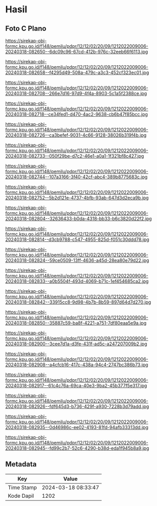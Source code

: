 # Hasil

## Foto C Plano

https://sirekap-obj-formc.kpu.go.id/f148/pemilu/pdpr/12/12/02/20/09/1212022009006-20240318-082650--6dc09c96-67cd-412b-976c-32eeb66f6113.jpg

https://sirekap-obj-formc.kpu.go.id/f148/pemilu/pdpr/12/12/02/20/09/1212022009006-20240318-082658--f4295d49-508a-479c-a3c3-452cf323ec01.jpg

https://sirekap-obj-formc.kpu.go.id/f148/pemilu/pdpr/12/12/02/20/09/1212022009006-20240318-082708--266e7d16-97d9-4f4a-8903-5c1a5f2388ce.jpg

https://sirekap-obj-formc.kpu.go.id/f148/pemilu/pdpr/12/12/02/20/09/1212022009006-20240318-082718--ce34fed1-d470-4ac2-9638-cb6b47f85bcc.jpg

https://sirekap-obj-formc.kpu.go.id/f148/pemilu/pdpr/12/12/02/20/09/1212022009006-20240318-082726--ca3befef-9031-4c66-9128-38026b319f4b.jpg

https://sirekap-obj-formc.kpu.go.id/f148/pemilu/pdpr/12/12/02/20/09/1212022009006-20240318-082733--050f29be-d7c2-46e1-a0a1-1f321bf8c427.jpg

https://sirekap-obj-formc.kpu.go.id/f148/pemilu/pdpr/12/12/02/20/09/1212022009006-20240318-082744--107a3166-3f40-42cf-abc4-389b8775683c.jpg

https://sirekap-obj-formc.kpu.go.id/f148/pemilu/pdpr/12/12/02/20/09/1212022009006-20240318-082752--5b2d121e-4737-4bfb-93ab-647d3d2eca9b.jpg

https://sirekap-obj-formc.kpu.go.id/f148/pemilu/pdpr/12/12/02/20/09/1212022009006-20240318-082804--32636433-b0da-4318-bb33-b6c3820d22f2.jpg

https://sirekap-obj-formc.kpu.go.id/f148/pemilu/pdpr/12/12/02/20/09/1212022009006-20240318-082814--d3cb9788-c547-4955-825d-f051c30ddd78.jpg

https://sirekap-obj-formc.kpu.go.id/f148/pemilu/pdpr/12/12/02/20/09/1212022009006-20240318-082824--59ce0509-13ff-4636-a45d-28ea80e79d22.jpg

https://sirekap-obj-formc.kpu.go.id/f148/pemilu/pdpr/12/12/02/20/09/1212022009006-20240318-082833--a0b5504f-493d-4069-b71c-1ef454685ca2.jpg

https://sirekap-obj-formc.kpu.go.id/f148/pemilu/pdpr/12/12/02/20/09/1212022009006-20240318-082842--33915cc8-9d98-4b7b-8b59-897d64d7d270.jpg

https://sirekap-obj-formc.kpu.go.id/f148/pemilu/pdpr/12/12/02/20/09/1212022009006-20240318-082850--35887c59-ba8f-4221-a751-7df80eaa5e9a.jpg

https://sirekap-obj-formc.kpu.go.id/f148/pemilu/pdpr/12/12/02/20/09/1212022009006-20240318-082900--3cee7d1a-d3fe-431f-ad5c-a247207009b2.jpg

https://sirekap-obj-formc.kpu.go.id/f148/pemilu/pdpr/12/12/02/20/09/1212022009006-20240318-082908--a4cfcb16-417c-438a-94c4-2747bc386b73.jpg

https://sirekap-obj-formc.kpu.go.id/f148/pemilu/pdpr/12/12/02/20/09/1212022009006-20240318-082917--61c4c76a-69ca-40e3-9ba2-45b377f5e317.jpg

https://sirekap-obj-formc.kpu.go.id/f148/pemilu/pdpr/12/12/02/20/09/1212022009006-20240318-082926--fdf645d3-b736-429f-a930-7228b3d79add.jpg

https://sirekap-obj-formc.kpu.go.id/f148/pemilu/pdpr/12/12/02/20/09/1212022009006-20240318-082935--0d46986c-ee02-4193-81fd-94afb33313dd.jpg

https://sirekap-obj-formc.kpu.go.id/f148/pemilu/pdpr/12/12/02/20/09/1212022009006-20240318-082945--fd99c2b7-52c6-4290-b38d-eda1f945b8a9.jpg


## Metadata

| Key        | Value               |
| ---------- | ------------------- |
| Time Stamp | 2024-03-18 08:33:47 |
| Kode Dapil | 1202                |




